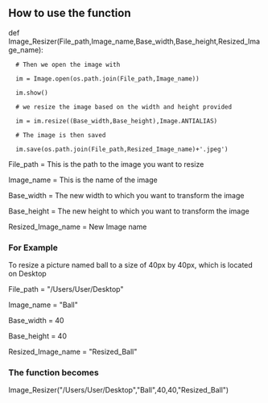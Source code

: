 ## How to use the function

  def Image_Resizer(File_path,Image_name,Base_width,Base_height,Resized_Image_name):

      # Then we open the image with 

      im = Image.open(os.path.join(File_path,Image_name))

      im.show()

      # we resize the image based on the width and height provided

      im = im.resize((Base_width,Base_height),Image.ANTIALIAS)

      # The image is then saved

      im.save(os.path.join(File_path,Resized_Image_name)+'.jpeg') 


File_path = This is the path to the image you want to resize

Image_name = This is the name of the image

Base_width = The new width to which you want to transform the image

Base_height = The new height to which you want to transform the image

Resized_Image_name = New Image name

### For Example 

To resize a picture named ball to a size of 40px by 40px, which is located on Desktop

File_path = "/Users/User/Desktop"

Image_name = "Ball"

Base_width = 40

Base_height = 40

Resized_Image_name = "Resized_Ball"

### The function becomes

Image_Resizer("/Users/User/Desktop","Ball",40,40,"Resized_Ball")

